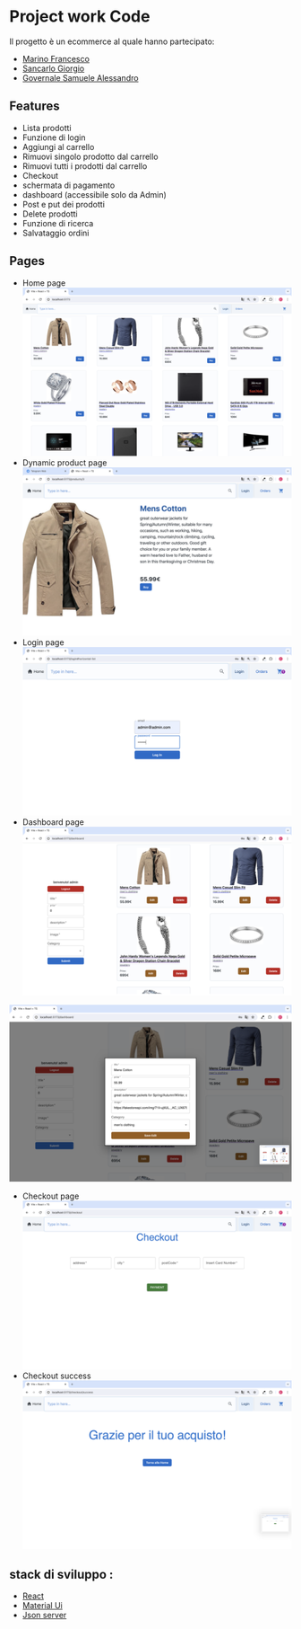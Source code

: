 # Project work Code

Il progetto è un ecommerce al quale
hanno partecipato:

- [Marino Francesco](https://github.com/Contessafry)
- [Sancarlo Giorgio](https://github.com/GiorgioSancarlo)
- [Governale Samuele Alessandro](https://github.com/Alessandroromir)

## Features

- Lista prodotti
- Funzione di login
- Aggiungi al carrello
- Rimuovi singolo prodotto dal carrello
- Rimuovi tutti i prodotti dal carrello
- Checkout
- schermata di pagamento
- dashboard (accessibile solo da Admin)
- Post e put dei prodotti
- Delete prodotti
- Funzione di ricerca
- Salvataggio ordini

## Pages

- Home page
  ![Home](src/assets/Screen/ScreenHome.png)
- Dynamic product page
  ![Home](src/assets/Screen/ScreenProduct.png)
- Login page
  ![Home](src/assets/Screen/ScreenLogin.png)
- Dashboard page
  ![Home](src/assets/Screen/ScreenDashBoard.png)

![Home](src/assets/Screen/ScreenDashMod.png)

- Checkout page
  ![Home](src/assets/Screen/ScreenCheckOut.png)
- Checkout success
  ![Home](src/assets/Screen/ScreenCheckSuccess.png)

## stack di sviluppo :

- [React](https://react.dev/)
- [Material Ui](https://mui.com/)
- [Json server](https://github.com/typicode/json-server)
